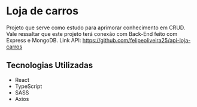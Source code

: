 # Loja de carros

Projeto que serve como estudo para aprimorar conhecimento em CRUD. Vale ressaltar que este projeto terá conexão com Back-End feito com Express e MongoDB.
Link API: https://github.com/felipeoliveira25/api-loja-carros

## Tecnologias Utilizadas
<ul>
  <li>React</li>
  <li>TypeScript</li>
  <li>SASS</li>
  <li>Axios</li>
</ul>
